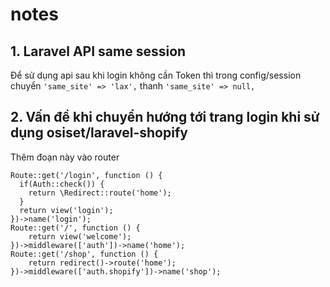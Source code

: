 # notes

## 1. Laravel API same session

Để sử dụng api sau khi login không cần Token thì trong config/session
chuyển `'same_site' => 'lax',` thanh `'same_site' => null,`

## 2. Vấn đề khi chuyển hướng tới trang login khi sử dụng osiset/laravel-shopify

Thêm đoạn này vào router
```
Route::get('/login', function () {
  if(Auth::check()) {
    return \Redirect::route('home');
  }
  return view('login');
})->name('login');
Route::get('/', function () {
    return view('welcome');
})->middleware(['auth'])->name('home');
Route::get('/shop', function () {
    return redirect()->route('home');
})->middleware(['auth.shopify'])->name('shop');
```

